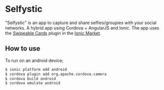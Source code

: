 # Selfystic

"Selfystic" is an app to capture and share selfies/groupies with your social networks. A hybrid app using Cordova + AngularJS and Ionic. The app uses the [Swipeable Cards](http://market.ionic.io/plugins/swipeable-cards) plugin in the [Ionic Market](http://market.ionic.io/).

## How to use

To run on an android device;

```bash
$ ionic platform add android
$ cordova plugin add org.apache.cordova.camera
$ cordova build android
$ cordova emulate android
```